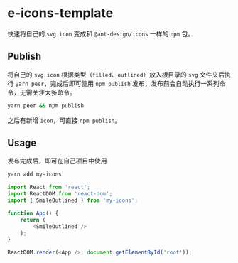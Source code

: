 # e-icons-template

快速将自己的 `svg icon` 变成和 `@ant-design/icons` 一样的 `npm` 包。

## Publish
将自己的 `svg icon` 根据类型（`filled`、`outlined`）放入根目录的 `svg` 文件夹后执行 `yarn peer`，完成后即可使用 `npm publish` 发布，发布前会自动执行一系列命令，无需关注太多命令。

```bash
yarn peer && npm publish
```

之后有新增 `icon`，可直接 `npm publish`。

## Usage

发布完成后，即可在自己项目中使用

```bash
yarn add my-icons
```

```typescript
import React from 'react';
import ReactDOM from 'react-dom';
import { SmileOutlined } from 'my-icons';

function App() {
    return (
        <SmileOutlined />
    );
}

ReactDOM.render(<App />, document.getElementById('root'));
```
